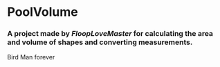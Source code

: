 # PoolVolume

### A project made by _FloopLoveMaster_ for calculating the area and volume of shapes and converting measurements.














Bird Man forever
